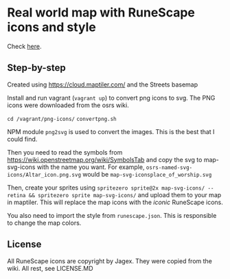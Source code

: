 # Real world map with RuneScape icons and style

Check [here](https://api.maptiler.com/maps/e06a456c-3177-4bd3-adf6-dcb686a829e7/?key=7mHfXNiy4Wv2L5TPgLZk#14.4/51.49753/-0.12252).

## Step-by-step

Created using https://cloud.maptiler.com/ and the Streets basemap

Install and run vagrant (`vagrant up`) to convert png icons to svg. The PNG icons were downloaded from the osrs wiki.

`cd /vagrant/png-icons/`
`convertpng.sh`

NPM module `png2svg` is used to convert the images. This is the best that I could find.

Then you need to read the symbols from https://wiki.openstreetmap.org/wiki/SymbolsTab and  copy the svg to map-svg-icons with the name you want. For example, `osrs-named-svg-icons/Altar_icon.png.svg` would be `map-svg-iconsplace_of_worship.svg`

Then, create your sprites using `spritezero sprite@2x map-svg-icons/ --retina && spritezero sprite map-svg-icons/` and upload them to your map in maptiler. This will replace the map icons with the _iconic_ RuneScape icons.

You also need to import the style from `runescape.json`. This is responsible to change the map colors.

## License

All RuneScape icons are copyright by Jagex. They were copied from the wiki. All rest, see LICENSE.MD




